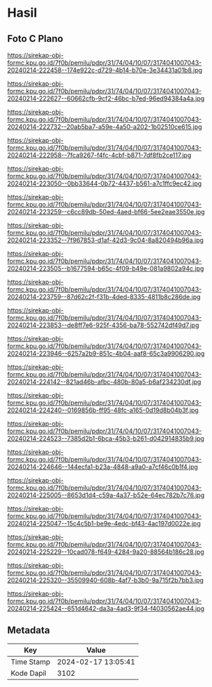 # Hasil

## Foto C Plano

https://sirekap-obj-formc.kpu.go.id/7f0b/pemilu/pdpr/31/74/04/10/07/3174041007043-20240214-222458--174e922c-d729-4b14-b70e-3e34431a01b8.jpg

https://sirekap-obj-formc.kpu.go.id/7f0b/pemilu/pdpr/31/74/04/10/07/3174041007043-20240214-222627--60662cfb-9cf2-46bc-b7ed-96ed94384a4a.jpg

https://sirekap-obj-formc.kpu.go.id/7f0b/pemilu/pdpr/31/74/04/10/07/3174041007043-20240214-222732--20ab5ba7-a59e-4a50-a202-1b02510ce615.jpg

https://sirekap-obj-formc.kpu.go.id/7f0b/pemilu/pdpr/31/74/04/10/07/3174041007043-20240214-222958--7fca9267-f4fc-4cbf-b871-7df8fb2ce117.jpg

https://sirekap-obj-formc.kpu.go.id/7f0b/pemilu/pdpr/31/74/04/10/07/3174041007043-20240214-223050--0bb33644-0b72-4437-b561-a7c1ffc9ec42.jpg

https://sirekap-obj-formc.kpu.go.id/7f0b/pemilu/pdpr/31/74/04/10/07/3174041007043-20240214-223259--c6cc89db-50ed-4aed-bf66-5ee2eae3550e.jpg

https://sirekap-obj-formc.kpu.go.id/7f0b/pemilu/pdpr/31/74/04/10/07/3174041007043-20240214-223352--7f967853-d1af-42d3-9c04-8a820494b96a.jpg

https://sirekap-obj-formc.kpu.go.id/7f0b/pemilu/pdpr/31/74/04/10/07/3174041007043-20240214-223505--b1677594-b65c-4f09-b49e-081a9802a94c.jpg

https://sirekap-obj-formc.kpu.go.id/7f0b/pemilu/pdpr/31/74/04/10/07/3174041007043-20240214-223759--87d62c2f-f31b-4ded-8335-4811b8c286de.jpg

https://sirekap-obj-formc.kpu.go.id/7f0b/pemilu/pdpr/31/74/04/10/07/3174041007043-20240214-223853--de8ff7e6-925f-4356-ba78-552742df49d7.jpg

https://sirekap-obj-formc.kpu.go.id/7f0b/pemilu/pdpr/31/74/04/10/07/3174041007043-20240214-223946--6257a2b9-851c-4b04-aaf8-65c3a9906290.jpg

https://sirekap-obj-formc.kpu.go.id/7f0b/pemilu/pdpr/31/74/04/10/07/3174041007043-20240214-224142--821ad46b-afbc-480b-80a5-b6af234230df.jpg

https://sirekap-obj-formc.kpu.go.id/7f0b/pemilu/pdpr/31/74/04/10/07/3174041007043-20240214-224240--0169856b-ff95-48fc-a165-0d19d8b04b3f.jpg

https://sirekap-obj-formc.kpu.go.id/7f0b/pemilu/pdpr/31/74/04/10/07/3174041007043-20240214-224523--7385d2b1-6bca-45b3-b261-d042914835b9.jpg

https://sirekap-obj-formc.kpu.go.id/7f0b/pemilu/pdpr/31/74/04/10/07/3174041007043-20240214-224646--144ecfa1-b23a-4848-a9a0-a7cf46c0b1f4.jpg

https://sirekap-obj-formc.kpu.go.id/7f0b/pemilu/pdpr/31/74/04/10/07/3174041007043-20240214-225005--8653d1d4-c59a-4a37-b52e-64ec782b7c76.jpg

https://sirekap-obj-formc.kpu.go.id/7f0b/pemilu/pdpr/31/74/04/10/07/3174041007043-20240214-225047--15c4c5b1-be9e-4edc-bf43-4ac197d0022e.jpg

https://sirekap-obj-formc.kpu.go.id/7f0b/pemilu/pdpr/31/74/04/10/07/3174041007043-20240214-225229--10cad078-f649-4284-9a20-88564b186c28.jpg

https://sirekap-obj-formc.kpu.go.id/7f0b/pemilu/pdpr/31/74/04/10/07/3174041007043-20240214-225320--35509940-608b-4af7-b3b0-9a715f2b7bb3.jpg

https://sirekap-obj-formc.kpu.go.id/7f0b/pemilu/pdpr/31/74/04/10/07/3174041007043-20240214-225424--651d4642-da3a-4ad3-9f34-f4030562ae44.jpg


## Metadata

| Key        | Value               |
| ---------- | ------------------- |
| Time Stamp | 2024-02-17 13:05:41 |
| Kode Dapil | 3102                |



